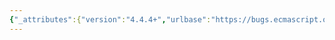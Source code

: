 ```yaml
---
{"_attributes":{"version":"4.4.4+","urlbase":"https://bugs.ecmascript.org/","maintainer":"dherman@mozilla.com"},"bug":{"bug_id":3337,"creation_ts":"2014-11-13 08:42:00 -0800","short_desc":"8.1.1.5 Module Environment Records: typos","delta_ts":"2014-12-07 14:34:58 -0800","product":"Draft for 6th Edition","component":"editorial issue","version":"Rev 28: October 14, 2014 Draft","rep_platform":"All","op_sys":"All","bug_status":"RESOLVED","resolution":"FIXED","priority":"Normal","bug_severity":"normal","everconfirmed":true,"reporter":{"uid":"andrebargull","name":"André Bargull"},"assigned_to":{"uid":"allen","name":"Allen Wirfs-Brock"},"long_desc":[{"commentid":10586,"comment_count":0,"who":{"uid":"andrebargull","name":"André Bargull"},"bug_when":"2014-11-13 08:42:06 -0800","thetext":"8.1.1.5 Module Environment Records, 2nd para.\n\n> Methods environment records\n\n\"Methods\" -> \"Module\"\n\n> declarative environment records support\n\n\"declarative\" -> \"module\"\n\n\n8.1.1.5 Module Environment Records, 3rd para.\n\n> for Function Environment Records\n\n\"Function\" -> \"Module\"\n\n\n8.1.1.5.1 GetBindingValue(N,S), NOTE\n\n> Because a Module are\n\n\"are\" -> \"is\"\n\n> calls to GetBindingValue should always be true.\n\n\"true\" ? Did you mean the parameter \"S\" is always true?\n\n\n\n8.1.1.5.3 CreateImportBinding (N, M, N2), intro para.\n\n> access the bound value of value of thetarget binding.\n\n\"access the bound value of the target binding\"\n\n\n8.1.1.5.3 CreateImportBinding (N, M, N2), step 5.\n\n> Record that the is initialized.\n\n\"Record that the binding is initialized.\""},{"commentid":10769,"comment_count":1,"who":{"uid":"allen","name":"Allen Wirfs-Brock"},"bug_when":"2014-12-05 10:37:00 -0800","thetext":"fixed in rev29 editor's draft"},{"commentid":10831,"comment_count":2,"who":{"uid":"allen","name":"Allen Wirfs-Brock"},"bug_when":"2014-12-07 14:34:58 -0800","thetext":"fixed in rev29"}]}}
---
```

